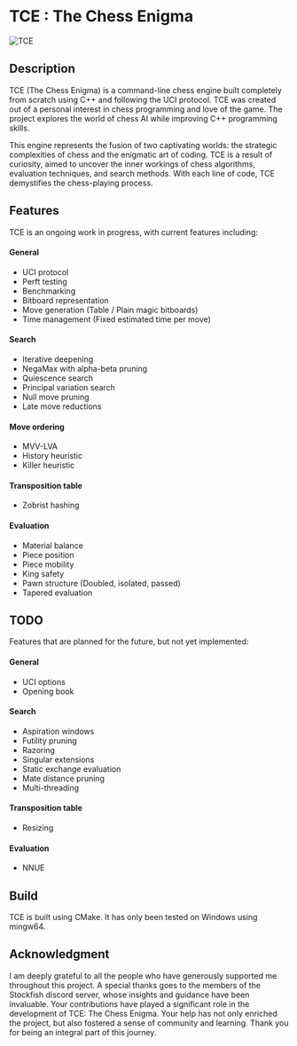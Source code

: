 # TCE : The Chess Enigma

![TCE](assets/TCE.png)


## Description

TCE (The Chess Enigma) is a command-line chess engine built completely from scratch using C++ and following the UCI protocol. TCE was created out of a personal interest in chess programming and love of the game. The project explores the world of chess AI while improving C++ programming skills.

This engine represents the fusion of two captivating worlds: the strategic complexities of chess and the enigmatic art of coding. TCE is a result of curiosity, aimed to uncover the inner workings of chess algorithms, evaluation techniques, and search methods. With each line of code, TCE demystifies the chess-playing process.

## Features

TCE is an ongoing work in progress, with current features including:

#### General

- UCI protocol
- Perft testing
- Benchmarking
- Bitboard representation
- Move generation (Table / Plain magic bitboards)
- Time management (Fixed estimated time per move)

#### Search
- Iterative deepening
- NegaMax with alpha-beta pruning
- Quiescence search
- Principal variation search
- Null move pruning
- Late move reductions

#### Move ordering
- MVV-LVA
- History heuristic
- Killer heuristic

#### Transposition table 
- Zobrist hashing

#### Evaluation
- Material balance
- Piece position
- Piece mobility
- King safety
- Pawn structure (Doubled, isolated, passed)
- Tapered evaluation

## TODO

Features that are planned for the future, but not yet implemented:

#### General

- UCI options
- Opening book

#### Search

- Aspiration windows
- Futility pruning
- Razoring
- Singular extensions
- Static exchange evaluation
- Mate distance pruning
- Multi-threading

#### Transposition table

- Resizing

#### Evaluation

- NNUE

## Build

TCE is built using CMake. It has only been tested on Windows using mingw64. 

## Acknowledgment

I am deeply grateful to all the people who have generously supported me throughout this project. A special thanks goes to the members of the Stockfish discord server, whose insights and guidance have been invaluable. Your contributions have played a significant role in the development of TCE: The Chess Enigma. Your help has not only enriched the project, but also fostered a sense of community and learning. Thank you for being an integral part of this journey.
